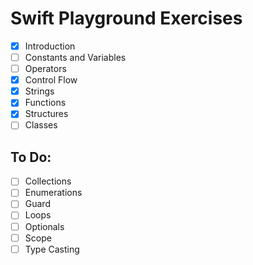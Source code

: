 # Swift Playground Exercises

- [x] Introduction
- [ ] Constants and Variables
- [ ] Operators
- [x] Control Flow
- [x] Strings
- [x] Functions
- [x] Structures
- [ ] Classes

## To Do:
- [ ] Collections
- [ ] Enumerations
- [ ] Guard
- [ ] Loops
- [ ] Optionals
- [ ] Scope
- [ ] Type Casting